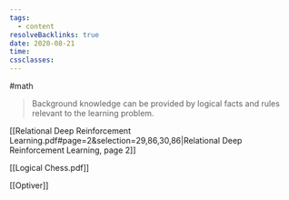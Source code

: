 ```yaml
---
tags:
  - content
resolveBacklinks: true
date: 2020-08-21
time: 
cssclasses:
---
```

#math 


> Background knowledge can be provided by logical facts and rules relevant to the learning problem.

[[Relational Deep Reinforcement Learning.pdf#page=2&selection=29,86,30,86|Relational Deep Reinforcement Learning, page 2]]



[[Logical Chess.pdf]]


[[Optiver]]


